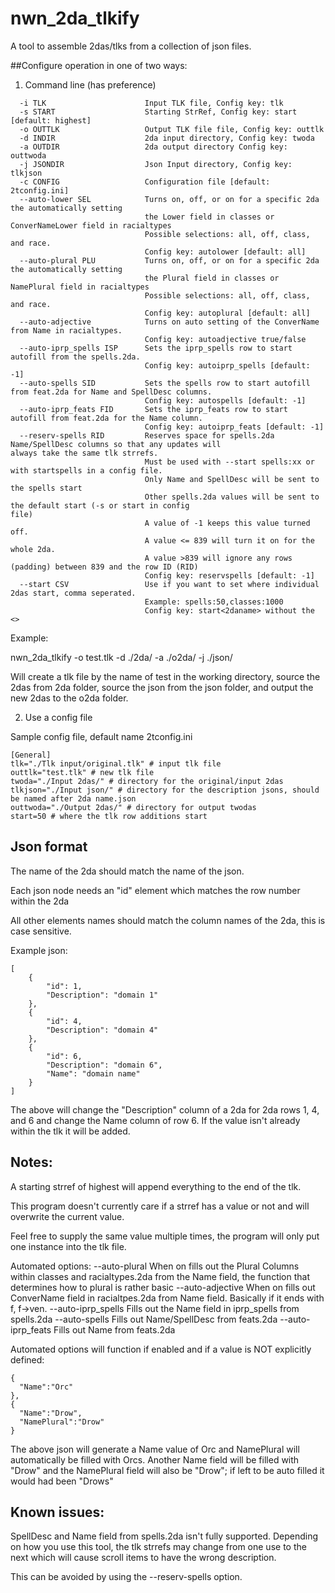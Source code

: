# nwn_2da_tlkify

A tool to assemble 2das/tlks from a collection of json files.


##Configure operation in one of two ways:

1) Command line (has preference)

```
  -i TLK                      Input TLK file, Config key: tlk
  -s START                    Starting StrRef, Config key: start [default: highest]
  -o OUTTLK                   Output TLK file file, Config key: outtlk
  -d INDIR                    2da input directory, Config key: twoda
  -a OUTDIR                   2da output directory Config key: outtwoda
  -j JSONDIR                  Json Input directory, Config key: tlkjson
  -c CONFIG                   Configuration file [default: 2tconfig.ini]
  --auto-lower SEL            Turns on, off, or on for a specific 2da the automatically setting
                              the Lower field in classes or ConverNameLower field in racialtypes
                              Possible selections: all, off, class, and race.
                              Config key: autolower [default: all]
  --auto-plural PLU           Turns on, off, or on for a specific 2da the automatically setting
                              the Plural field in classes or NamePlural field in racialtypes
                              Possible selections: all, off, class, and race.
                              Config key: autoplural [default: all]
  --auto-adjective            Turns on auto setting of the ConverName from Name in racialtypes.
                              Config key: autoadjective true/false
  --auto-iprp_spells ISP      Sets the iprp_spells row to start autofill from the spells.2da.
                              Config key: autoiprp_spells [default: -1]
  --auto-spells SID           Sets the spells row to start autofill from feat.2da for Name and SpellDesc columns.
                              Config key: autospells [default: -1]
  --auto-iprp_feats FID       Sets the iprp_feats row to start autofill from feat.2da for the Name column.
                              Config key: autoiprp_feats [default: -1]
  --reserv-spells RID         Reserves space for spells.2da Name/SpellDesc columns so that any updates will                                     always take the same tlk strrefs.
                              Must be used with --start spells:xx or with startspells in a config file.
                              Only Name and SpellDesc will be sent to the spells start
                              Other spells.2da values will be sent to the default start (-s or start in config                               file)
                              A value of -1 keeps this value turned off.
                              A value <= 839 will turn it on for the whole 2da.
                              A value >839 will ignore any rows (padding) between 839 and the row ID (RID)
                              Config key: reservspells [default: -1]
  --start CSV                 Use if you want to set where individual 2das start, comma seperated.
                              Example: spells:50,classes:1000
                              Config key: start<2daname> without the <>
```

Example:

nwn_2da_tlkify -o test.tlk -d ./2da/ -a ./o2da/ -j ./json/

Will create a tlk file by the name of test in the working directory, source the 2das from 2da folder, source the json from the json folder, and output the new 2das to the o2da folder.

2) Use a config file

Sample config file, default name 2tconfig.ini
```
[General]
tlk="./Tlk input/original.tlk" # input tlk file
outtlk="test.tlk" # new tlk file
twoda="./Input 2das/" # directory for the original/input 2das
tlkjson="./Input json/" # directory for the description jsons, should be named after 2da name.json
outtwoda="./Output 2das/" # directory for output twodas
start=50 # where the tlk row additions start
```

## Json format

The name of the 2da should match the name of the json.

Each json node needs an "id" element which matches the row number within the 2da

All other elements names should match the column names of the 2da, this is case sensitive.

Example json:

```
[
	{
		"id": 1,
		"Description": "domain 1"
	},
	{
		"id": 4,
		"Description": "domain 4"
	},
	{
		"id": 6,
		"Description": "domain 6",
		"Name": "domain name"
	}
]
```

The above will change the "Description" column of a 2da for 2da rows 1, 4, and 6 and change the Name column of row 6. If the value isn't already within the tlk it will be added.

## Notes:

A starting strref of highest will append everything to the end of the tlk.

This program doesn't currently care if a strref has a value or not and will overwrite the current value.

Feel free to supply the same value multiple times, the program will only put one instance into the tlk file.

Automated options:
  --auto-plural When on fills out the Plural Columns within classes and racialtypes.2da from the Name field, the function that determines how to plural is rather basic
  --auto-adjective When on fills out ConverName field in racialtpes.2da from Name field. Basically if it ends with f, f->ven.
  --auto-iprp_spells Fills out the Name field in iprp_spells from spells.2da
  --auto-spells Fills out Name/SpellDesc from feats.2da
  --auto-iprp_feats Fills out Name from feats.2da

Automated options will function if enabled and if a value is NOT explicitly defined:

```
{
  "Name":"Orc"
},
{
  "Name":"Drow",
  "NamePlural":"Drow"
}
```

The above json will generate a Name value of Orc and NamePlural will automatically be filled with Orcs. Another Name field will be filled with "Drow" and the NamePlural field will also be "Drow"; if left to be auto filled it would had been "Drows"


## Known issues:

SpellDesc and Name field from spells.2da isn't fully supported. Depending on how you use this tool, the tlk strrefs may change from one use to the next which will cause scroll items to have the wrong description.

This can be avoided by using the --reserv-spells option.